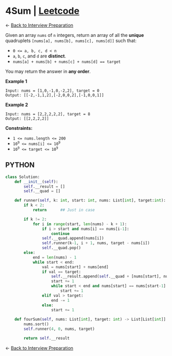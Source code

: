 #  4Sum | [Leetcode](https://leetcode.com/problems/4sum/)

&larr; [Back to Interview Preparation](../InterviewPreparation.md)

Given an array `nums` of `n` integers, return an array of all the **unique** quadruplets `[nums[a], nums[b], nums[c], nums[d]]` such that:

- `0 <= a, b, c, d < n`
- `a`, `b`, `c`, and `d` are **distinct**.
- `nums[a] + nums[b] + nums[c] + nums[d] == target`

You may return the answer in **any order**.

**Example 1**
```
Input: nums = [1,0,-1,0,-2,2], target = 0
Output: [[-2,-1,1,2],[-2,0,0,2],[-1,0,0,1]]
```
**Example 2**

```
Input: nums = [2,2,2,2,2], target = 8
Output: [[2,2,2,2]]
```

**Constraints:**

- <code>1 <= nums.length <= 200</code>
- <code>10<sup>9</sup> <= nums[i] <= 10<sup>9</sup></code>
- <code>10<sup>9</sup> <= target <= 10<sup>9</sup></code>


## PYTHON

```python
class Solution:
    def __init__(self):
        self.__result = []
        self.__quad = []

    def runner(self, k: int, start: int, nums: List[int], target:int):
        if k < 2:
            return      ## Just in case

        if k != 2:
            for i in range(start, len(nums) - k + 1):
                if i > start and nums[i] == nums[i-1]:
                    continue
                self.__quad.append(nums[i])
                self.runner(k-1, i + 1, nums, target - nums[i])
                self.__quad.pop()
        else:
            end = len(nums) - 1
            while start < end:
                val = nums[start] + nums[end]
                if val == target:
                    self.__result.append(self.__quad + [nums[start], nums[end]])
                    start += 1
                    while start < end and nums[start] == nums[start-1]:
                        start += 1
                elif val > target:
                    end -= 1
                else:
                    start += 1
            
    def fourSum(self, nums: List[int], target: int) -> List[List[int]]:
        nums.sort()
        self.runner(4, 0, nums, target)

        return self.__result
```

&larr; [Back to Interview Preparation](../InterviewPreparation.md)